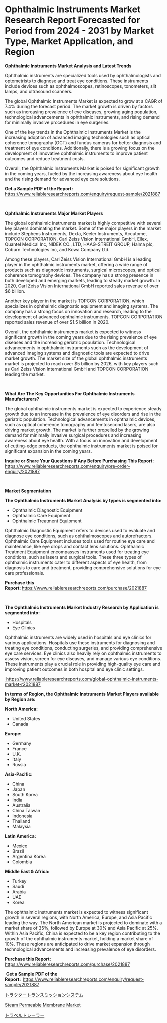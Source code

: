 <p><h1>Ophthalmic Instruments Market Research Report Forecasted for Period from 2024 -  2031 by Market Type, Market Application, and Region</h1></p><p><strong>Ophthalmic Instruments Market Analysis and Latest Trends</strong></p>
<p><p>Ophthalmic instruments are specialized tools used by ophthalmologists and optometrists to diagnose and treat eye conditions. These instruments include devices such as ophthalmoscopes, retinoscopes, tonometers, slit lamps, and ultrasound scanners.</p><p>The global Ophthalmic Instruments Market is expected to grow at a CAGR of 7.4% during the forecast period. The market growth is driven by factors such as increasing prevalence of eye diseases, growing aging population, technological advancements in ophthalmic instruments, and rising demand for minimally invasive procedures in eye surgeries.</p><p>One of the key trends in the Ophthalmic Instruments Market is the increasing adoption of advanced imaging technologies such as optical coherence tomography (OCT) and fundus cameras for better diagnosis and treatment of eye conditions. Additionally, there is a growing focus on the development of innovative ophthalmic instruments to improve patient outcomes and reduce treatment costs.</p><p>Overall, the Ophthalmic Instruments Market is poised for significant growth in the coming years, fueled by the increasing awareness about eye health and the rising demand for advanced eye care solutions.</p></p>
<p><strong>Get a Sample PDF of the Report:&nbsp;</strong> <a href="https://www.reliableresearchreports.com/enquiry/request-sample/2021887">https://www.reliableresearchreports.com/enquiry/request-sample/2021887</a></p>
<p>&nbsp;</p>
<p><strong>Ophthalmic Instruments Major Market Players</strong></p>
<p><p>The global ophthalmic instruments market is highly competitive with several key players dominating the market. Some of the major players in the market include Stephens Instruments, Dexta, Keeler Instruments, Accutome, TOPCON CORPORATION, Carl Zeiss Vision International GmbH, Ellex, Quantel Medical Inc, NIDEK CO., LTD, HAAG-STREIT GROUP, Halma plc, Coburn Technologies Inc, and Kowa Company Ltd.</p><p>Among these players, Carl Zeiss Vision International GmbH is a leading player in the ophthalmic instruments market, offering a wide range of products such as diagnostic instruments, surgical microscopes, and optical coherence tomography devices. The company has a strong presence in both developed and emerging markets, leading to steady market growth. In 2020, Carl Zeiss Vision International GmbH reported sales revenue of over $6 billion.</p><p>Another key player in the market is TOPCON CORPORATION, which specializes in ophthalmic diagnostic equipment and imaging systems. The company has a strong focus on innovation and research, leading to the development of advanced ophthalmic instruments. TOPCON CORPORATION reported sales revenue of over $1.5 billion in 2020.</p><p>Overall, the ophthalmic instruments market is expected to witness significant growth in the coming years due to the rising prevalence of eye diseases and the increasing geriatric population. Technological advancements in ophthalmic instruments such as the development of advanced imaging systems and diagnostic tools are expected to drive market growth. The market size of the global ophthalmic instruments market is projected to reach over $5 billion by 2026, with key players such as Carl Zeiss Vision International GmbH and TOPCON CORPORATION leading the market.</p></p>
<p>&nbsp;</p>
<p><strong>What Are The Key Opportunities For Ophthalmic Instruments Manufacturers?</strong></p>
<p><p>The global ophthalmic instruments market is expected to experience steady growth due to an increase in the prevalence of eye disorders and rise in the geriatric population. Technological advancements in ophthalmic devices, such as optical coherence tomography and femtosecond lasers, are also driving market growth. The market is further propelled by the growing demand for minimally invasive surgical procedures and increasing awareness about eye health. With a focus on innovation and development of cutting-edge products, the ophthalmic instruments market is poised for significant expansion in the coming years.</p></p>
<p><strong>Inquire or Share Your Questions If Any Before Purchasing This Report:</strong> <a href="https://www.reliableresearchreports.com/enquiry/pre-order-enquiry/2021887">https://www.reliableresearchreports.com/enquiry/pre-order-enquiry/2021887</a></p>
<p>&nbsp;</p>
<p><strong>Market Segmentation</strong></p>
<p><strong>The Ophthalmic Instruments Market Analysis by types is segmented into:</strong></p>
<p><ul><li>Ophthalmic Diagnostic Equipment</li><li>Ophthalmic Care Equipment</li><li>Ophthalmic Treatment Equipment</li></ul></p>
<p><p>Ophthalmic Diagnostic Equipment refers to devices used to evaluate and diagnose eye conditions, such as ophthalmoscopes and autorefractors. Ophthalmic Care Equipment includes tools used for routine eye care and maintenance, like eye drops and contact lens solutions. Ophthalmic Treatment Equipment encompasses instruments used for treating eye conditions, such as lasers and surgical tools. These three types of ophthalmic instruments cater to different aspects of eye health, from diagnosis to care and treatment, providing comprehensive solutions for eye care professionals.</p></p>
<p><strong>Purchase this Report:&nbsp;</strong><a href="https://www.reliableresearchreports.com/purchase/2021887">https://www.reliableresearchreports.com/purchase/2021887</a></p>
<p>&nbsp;</p>
<p><strong>The Ophthalmic Instruments Market Industry Research by Application is segmented into:</strong></p>
<p><ul><li>Hospitals</li><li>Eye Clinics</li></ul></p>
<p><p>Ophthalmic instruments are widely used in hospitals and eye clinics for various applications. Hospitals use these instruments for diagnosing and treating eye conditions, conducting surgeries, and providing comprehensive eye care services. Eye clinics also heavily rely on ophthalmic instruments to assess vision, screen for eye diseases, and manage various eye conditions. These instruments play a crucial role in providing high-quality eye care and improving patient outcomes in both hospital and eye clinic settings.</p></p>
<p><a href="https://www.reliableresearchreports.com/global-ophthalmic-instruments-market-r2021887">&nbsp;https://www.reliableresearchreports.com/global-ophthalmic-instruments-market-r2021887</a></p>
<p><strong>In terms of Region, the Ophthalmic Instruments Market Players available by Region are:</strong></p>
<p>
    <p> <strong> North America: </strong>
        <ul>
            <li>United States</li>
            <li>Canada</li>
        </ul>
        </p> 
    <p> <strong> Europe: </strong>
        <ul>
            <li>Germany</li>
            <li>France</li>
            <li>U.K.</li>
            <li>Italy</li>
            <li>Russia</li>
        </ul>
        </p> 
    <p> <strong> Asia-Pacific: </strong>
        <ul>
            <li>China</li>
            <li>Japan</li>
            <li>South Korea</li>
            <li>India</li>
            <li>Australia</li>
            <li>China Taiwan</li>
            <li>Indonesia</li>
            <li>Thailand</li>
            <li>Malaysia</li>
        </ul>
        </p> 
    <p> <strong> Latin America: </strong>
        <ul>
            <li>Mexico</li>
            <li>Brazil</li>
            <li>Argentina Korea</li>
            <li>Colombia</li>
        </ul>
        </p> 
    <p> <strong> Middle East & Africa: </strong>
        <ul>
            <li>Turkey</li>
            <li>Saudi</li>
            <li>Arabia</li>
            <li>UAE</li>
            <li>Korea</li>
        </ul>
    </p>
    </p>
<p><p>The ophthalmic instruments market is expected to witness significant growth in several regions, with North America, Europe, and Asia Pacific leading the way. The North American market is projected to dominate with a market share of 35%, followed by Europe at 30% and Asia Pacific at 25%. Within Asia Pacific, China is expected to be a key region contributing to the growth of the ophthalmic instruments market, holding a market share of 10%. These regions are anticipated to drive market expansion through technological advancements and increasing prevalence of eye disorders.</p></p>
<p><strong>Purchase this Report: </strong><a href="https://www.reliableresearchreports.com/purchase/2021887">https://www.reliableresearchreports.com/purchase/2021887</a></p>
<p>&nbsp;<strong>Get a Sample PDF of the Report:&nbsp;&nbsp;</strong><a href="https://www.reliableresearchreports.com/enquiry/request-sample/2021887">https://www.reliableresearchreports.com/enquiry/request-sample/2021887</a></p>
<p><strong></strong></p>
<p><p><a href="https://github.com/decker5351/Market-Research-Report-List-1/blob/main/157422250949.md">トラクタートランスミッションシステム</a></p><p><a href="https://issuu.com/reportprime-2/docs/steam-permeable-membrane-market-size-2030.pptx">Steam Permeable Membrane Market</a></p><p><a href="https://github.com/tubbs463/Market-Research-Report-List-1/blob/main/102252450950.md">トラベルトレーラー</a></p></p>